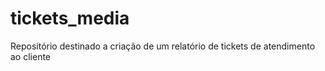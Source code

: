 # tickets_media
 Repositório destinado a criação de um relatório de tickets de atendimento ao cliente
